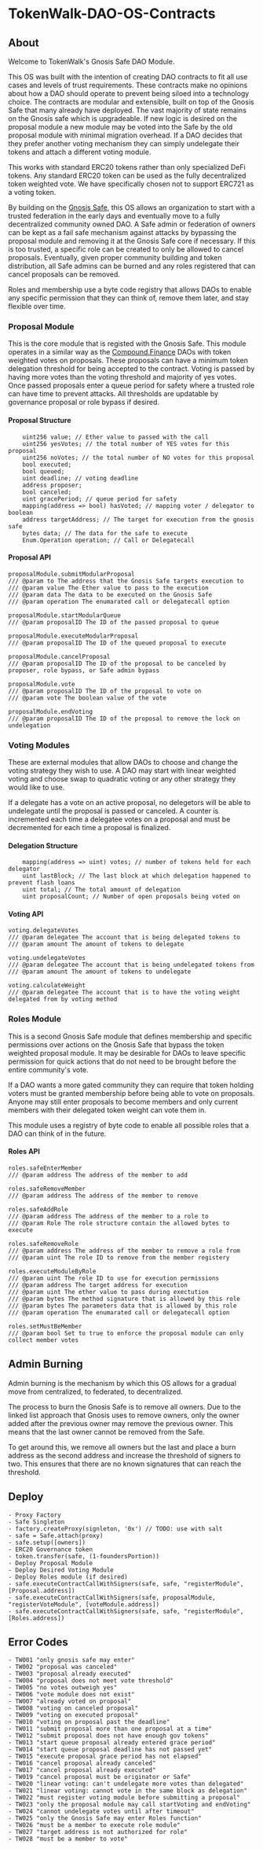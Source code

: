 # TokenWalk-DAO-OS-Contracts

## About

Welcome to TokenWalk's Gnosis Safe DAO Module.

This OS was built with the intention of creating DAO contracts to fit all use cases and levels of trust requirements. These contracts make no opinions about how a DAO should operate to prevent being siloed into a technology choice. The contracts are modular and extensible, built on top of the Gnosis Safe that many already have deployed. The vast majority of state remains on the Gnosis safe which is upgradeable. If new logic is desired on the proposal module a new module may be voted into the Safe by the old proposal module with minimal migration overhead. If a DAO decides that they prefer another voting mechanism they can simply undelegate their tokens and attach a different voting module.

This works with standard ERC20 tokens rather than only specialized DeFi tokens. Any standard ERC20 token can be used as the fully decentralized token weighted vote. We have specifically chosen not to support ERC721 as a voting token. 

By building on the [Gnosis Safe](https://github.com/gnosis/safe-contracts), this OS allows an organization to start with a trusted federation in the early days and eventually move to a fully decentralized community owned DAO. A Safe admin or federation of owners can be kept as a fail safe mechanism against attacks by bypassing the proposal module and removing it at the Gnosis Safe core if necessary. If this is too trusted, a specific role can be created to only be allowed to cancel proposals. Eventually, given proper community building and token distribution, all Safe admins can be burned and any roles registered that can cancel proposals can be removed.

Roles and membership use a byte code registry that allows DAOs to enable any specific permission that they can think of, remove them later, and stay flexible over time.

### Proposal Module

This is the core module that is registed with the Gnosis Safe. This module operates in a similar way as the [Compound.Finance](https://github.com/compound-finance/compound-protocol/tree/master/contracts/Governance) DAOs with token weighted votes on proposals. These proposals can have a minimum token delegation threshold for being accepted to the contract. Voting is passed by having more votes than the voting threshold and majority of yes votes. Once passed proposals enter a queue period for safety where a trusted role can have time to prevent attacks. All thresholds are updatable by governance proposal or role bypass if desired.

#### Proposal Structure
```
    uint256 value; // Ether value to passed with the call
    uint256 yesVotes; // the total number of YES votes for this proposal
    uint256 noVotes; // the total number of NO votes for this proposal        
    bool executed;
    bool queued;
    uint deadline; // voting deadline
    address proposer;
    bool canceled;
    uint gracePeriod; // queue period for safety
    mapping(address => bool) hasVoted; // mapping voter / delegator to boolean 
    address targetAddress; // The target for execution from the gnosis safe
    bytes data; // The data for the safe to execute
    Enum.Operation operation; // Call or Delegatecall
```

#### Proposal API
```
proposalModule.submitModularProposal
/// @param to The address that the Gnosis Safe targets execution to
/// @param value The Ether value to pass to the execution
/// @param data The data to be executed on the Gnosis Safe
/// @param operation The enumarated call or delegatecall option

proposalModule.startModularQueue
/// @param proposalID The ID of the passed proposal to queue

proposalModule.executeModularProposal
/// @param proposalID The ID of the queued proposal to execute

proposalModule.cancelProposal
/// @param proposalID The ID of the proposal to be canceled by proposer, role bypass, or Safe admin bypass

proposalModule.vote
/// @param proposalID The ID of the proposal to vote on
/// @param vote The boolean value of the vote

proposalModule.endVoting
/// @param proposalID The ID of the proposal to remove the lock on undelegation 
```

### Voting Modules

These are external modules that allow DAOs to choose and change the voting strategy they wish to use. A DAO may start with linear weighted voting and choose swap to quadratic voting or any other strategy they would like to use.

If a delegate has a vote on an active proposal, no delegetors will be able to undelegate until the proposal is passed or canceled. A counter is incremented each time a delegatee votes on a proposal and must be decremented for each time a proposal is finalized.

#### Delegation Structure
```
    mapping(address => uint) votes; // number of tokens held for each delegator
    uint lastBlock; // The last block at which delegation happened to prevent flash loans
    uint total; // The total amount of delegation
    uint proposalCount; // Number of open proposals being voted on
```

#### Voting API
```
voting.delegateVotes
/// @param delegatee The account that is being delegated tokens to
/// @param amount The amount of tokens to delegate

voting.undelegateVotes
/// @param delegatee The account that is being undelegated tokens from
/// @param amount The amount of tokens to undelegate

voting.calculateWeight
/// @param delegatee The account that is to have the voting weight delegated from by voting method
```

### Roles Module

This is a second Gnosis Safe module that defines membership and specific permissions over actions on the Gnosis Safe that bypass the token weighted proposal module. It may be desirable for DAOs to leave specific permission for quick actions that do not need to be brought before the entire community's vote.

If a DAO wants a more gated community they can require that token holding voters must be granted membership before being able to vote on proposals. Anyone may still enter proposals to become members and only current members with their delegated token weight can vote them in.

This module uses a registry of byte code to enable all possible roles that a DAO can think of in the future.

#### Roles API
```
roles.safeEnterMember
/// @param address The address of the member to add

roles.safeRemoveMember
/// @param address The address of the member to remove

roles.safeAddRole
/// @param address The address of the member to a role to
/// @param Role The role structure contain the allowed bytes to execute

roles.safeRemoveRole
/// @param address The address of the member to remove a role from
/// @param uint The role ID to remove from the member registery

roles.executeModuleByRole
/// @param uint The role ID to use for execution permissions
/// @param address The target address for execution
/// @param uint The ether value to pass during exectution
/// @param bytes The method signature that is allowed by this role
/// @param bytes The parameters data that is allowed by this role
/// @param operation The enumarated call or delegatecall option

roles.setMustBeMember
/// @param bool Set to true to enforce the proposal module can only collect member votes
```

## Admin Burning

Admin burning is the mechanism by which this OS allows for a gradual move from centralized, to federated, to decentralized.

The process to burn the Gnosis Safe is to remove all owners. Due to the linked list approach that Gnosis uses to remove owners, only the owner added after the previous owner may remove the previous owner. This means that the last owner cannot be removed from the Safe.

To get around this, we remove all owners but the last and place a burn address as the second address and increase the threshold of signers to two. This ensures that there are no known signatures that can reach the threshold.

## Deploy 

```
- Proxy Factory
- Safe Singleton
- factory.createProxy(signleton, '0x') // TODO: use with salt
- safe = Safe.attach(proxy)
- safe.setup([owners])
- ERC20 Governance token
- token.transfer(safe, (1-foundersPortion))
- Deploy Proposal Module
- Deploy Desired Voting Module
- Deploy Roles module (if desired)
- safe.executeContractCallWithSigners(safe, safe, "registerModule", [Proposal.address])
- safe.executeContractCallWithSigners(safe, proposalModule, "registerVoteModule", [voteModule.address])
- safe.executeContractCallWithSigners(safe, safe, "registerModule", [Roles.address])
``` 

## Error Codes
```
- TW001 "only gnosis safe may enter"
- TW002 "proposal was canceled"
- TW003 "proposal already executed"
- TW004 "proposal does not meet vote threshold"
- TW005 "no votes outweigh yes"
- TW006 "vote module does not exist"
- TW007 "already voted on proposal"
- TW008 "voting on canceled proposal"
- TW009 "voting on executed proposal"
- TW010 "voting on proposal past the deadline"
- TW011 "submit proposal more than one proposal at a time"
- TW012 "submit proposal does not have enough gov tokens"
- TW013 "start queue proposal already entered grace period"
- TW014 "start queue proposal deadline has not passed yet"
- TW015 "execute proposal grace period has not elapsed"
- TW016 "cancel proposal already canceled"
- TW017 "cancel proposal already executed"
- TW019 "cancel proposal must be originator or Safe"
- TW020 "linear voting: can't undelegate more votes than delegated"
- TW021 "linear voting: cannot vote in the same block as delegation"
- TW022 "must register voting module before submitting a proposal"
- TW023 "only the proposal module may call startVoting and endVoting"
- TW024 "cannot undelegate votes until after timeout"
- TW025 "only the Gnosis Safe may enter Roles function"
- TW026 "must be a member to execute role module"
- TW027 "target address is not authorized for role"
- TW028 "must be a member to vote"
```
